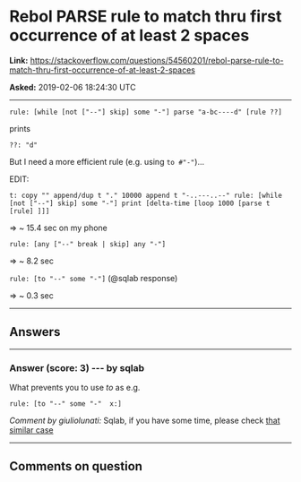 # Rebol PARSE rule to match thru first occurrence of at least 2 spaces

**Link:**
<https://stackoverflow.com/questions/54560201/rebol-parse-rule-to-match-thru-first-occurrence-of-at-least-2-spaces>

**Asked:** 2019-02-06 18:24:30 UTC

------------------------------------------------------------------------

`rule: [while [not ["--"] skip] some "-"] parse "a-bc----d" [rule ??]`

prints

`??: "d"`

But I need a more efficient rule (e.g. using `to #"-"`)\...

EDIT:

`t: copy "" append/dup t "." 10000 append t "-..---..--" rule: [while [not ["--"] skip] some "-"] print [delta-time [loop 1000 [parse t [rule] ]]]`

=\> \~ 15.4 sec on my phone

`rule: [any ["--" break | skip] any "-"]`

=\> \~ 8.2 sec

`rule: [to "--" some "-"]` (@sqlab response)

=\> \~ 0.3 sec

------------------------------------------------------------------------

## Answers

------------------------------------------------------------------------

### Answer (score: 3) --- by sqlab

What prevents you to use *to* as e.g.

    rule: [to "--" some "-"  x:]     

*Comment by giuliolunati:* Sqlab, if you have some time, please check
[that similar
case](https://stackoverflow.com/questions/54577826/rebol-parse-rule-to-match-to-first-occurrence-of-at-least-2-blanks)

------------------------------------------------------------------------

## Comments on question

